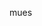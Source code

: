 <!DOCTYPE html>
<html>
    <head>
        <title>Senjienji</title>
    </head>
    <body>
        <p>mues</p>
    </body>
</html>
